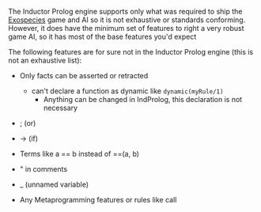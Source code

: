 The Inductor Prolog engine supports only what was required to ship the [Exospecies](www.exospecies.com) game and AI so it is not exhaustive or standards conforming. However, it does have the minimum set of features to right a very robust game AI, so it has most of the base features you'd expect

The following features are for sure not in the Inductor Prolog engine (this is not an exhaustive list):


- Only facts can be asserted or retracted
	- can't declare a function as dynamic like `dynamic(myRule/1)`
		- Anything can be changed in IndProlog, this declaration is not necessary

- ; (or)
- -> (if)
- Terms like a == b instead of ==(a, b)
- " in comments
- _ (unnamed variable)
- Any Metaprogramming features or rules like call
	
